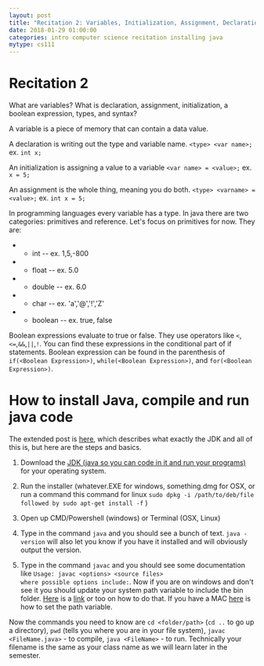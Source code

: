 ```yaml
---
layout: post
title: "Recitation 2: Variables, Initialization, Assignment, Declaration, Boolean Expressions, installing and running java"
date: 2018-01-29 01:00:00
categories: intro computer science recitation installing java
mytype: cs111
---
```


# Recitation 2

What are variables? What is declaration, assignment, initialization, a boolean expression, types, and syntax?

A variable is a piece of memory that can contain a data value.

A declaration is writing out the type and variable name. `<type> <var name>;` ex. `int x;`

An initialization is assigning a value to a variable `<var name> = <value>;` ex. `x = 5;`

An assignment is the whole thing, meaning you do both. `<type> <varname> = <value>;` ex. `int x = 5;`

In programming languages every variable has a type. In java there are two categories: primitives and reference. Let's focus on primitives for now. They are:

* * int  -- ex. 1,5,-800
* * float -- ex. 5.0
* * double -- ex. 6.0
* * char -- ex. 'a','@','!','Z'
* * boolean -- ex. true, false

Boolean expressions evaluate to true or false. They use operators like `<`,`<=`,`&&`,`||`,`!`. You can find these expressions in the conditional part of if statements. Boolean expression can be found in the parenthesis of `if(<Boolean Expression>)`, `while(<Boolean Expression>)`, and `for(<Boolean Expression>)`. 

# How to install Java, compile and run java code
The extended post is [here](http://bhargavtarpara.com/Intro-To-CS-Java), which describes what exactly the JDK and all of this is, but here are the steps and basics.

1. Download the [JDK (java so you can code in it and run your programs)](http://www.oracle.com/technetwork/java/javase/downloads/jdk9-downloads-3848520.html) for your operating system.

2. Run the installer (whatever.EXE for windows, something.dmg for OSX, or run a command this command for linux `sudo dpkg -i /path/to/deb/file followed by sudo apt-get install -f` )

3. Open up CMD/Powershell (windows) or Terminal (OSX, Linux)

4. Type in the command `java` and you should see a bunch of text. `java -version` will also let you know if you have it installed and will obviously output the version.

5. Type in the command `javac` and you should see some documentation like `Usage: javac <options> <source files>                                     where possible options include:`. Now if you are on windows and don't see it you should update your system path variable to include the bin folder. [Here](https://stackoverflow.com/questions/32241179/setting-up-enviromental-variables-in-windows-10-to-use-java-and-javac) is a [link](https://javatutorial.net/set-java-home-windows-10) or too on how to do that. If you have a MAC [here](http://www.sajeconsultants.com/how-to-set-java_home-on-mac-os-x/) is how to set the path variable.

Now the commands you need to know are `cd <folder/path>` (`cd ..` to go up a directory), `pwd` (tells you where you are in your file system), `javac <FileName.java>` - to compile, `java <FileName>` - to run. Technically your filename is the same as your class name as we will learn later in the semester. 